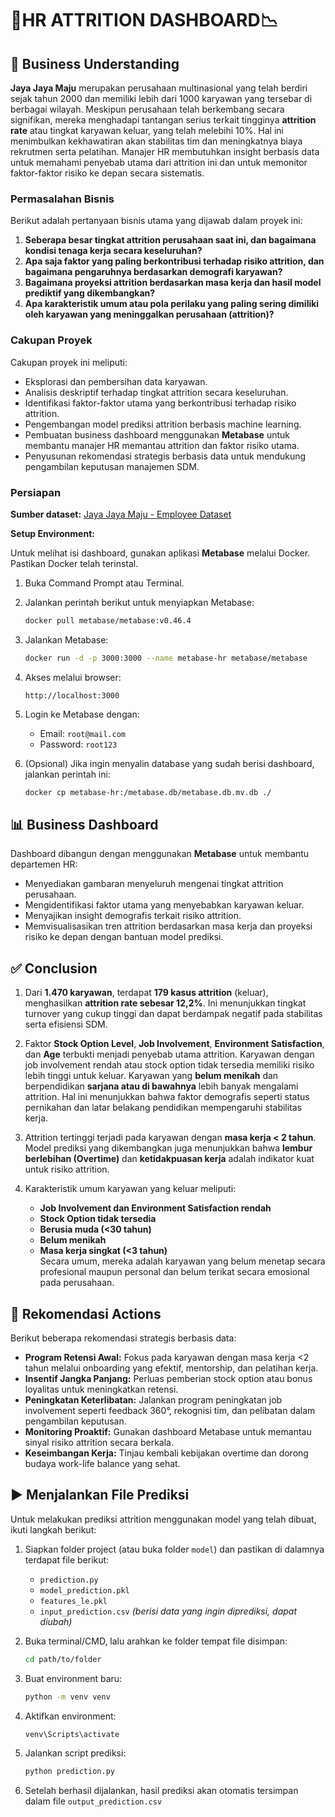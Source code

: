 
# 🚪HR ATTRITION DASHBOARD📉


## 🏢 Business Understanding

**Jaya Jaya Maju** merupakan perusahaan multinasional yang telah berdiri sejak tahun 2000 dan memiliki lebih dari 1000 karyawan yang tersebar di berbagai wilayah. Meskipun perusahaan telah berkembang secara signifikan, mereka menghadapi tantangan serius terkait tingginya **attrition rate** atau tingkat karyawan keluar, yang telah melebihi 10%. Hal ini menimbulkan kekhawatiran akan stabilitas tim dan meningkatnya biaya rekrutmen serta pelatihan. Manajer HR membutuhkan insight berbasis data untuk memahami penyebab utama dari attrition ini dan untuk memonitor faktor-faktor risiko ke depan secara sistematis.

### Permasalahan Bisnis

Berikut adalah pertanyaan bisnis utama yang dijawab dalam proyek ini:

1. **Seberapa besar tingkat attrition perusahaan saat ini, dan bagaimana kondisi tenaga kerja secara keseluruhan?**
2. **Apa saja faktor yang paling berkontribusi terhadap risiko attrition, dan bagaimana pengaruhnya berdasarkan demografi karyawan?**
3. **Bagaimana proyeksi attrition berdasarkan masa kerja dan hasil model prediktif yang dikembangkan?**
4. **Apa karakteristik umum atau pola perilaku yang paling sering dimiliki oleh karyawan yang meninggalkan perusahaan (attrition)?**

### Cakupan Proyek

Cakupan proyek ini meliputi:

- Eksplorasi dan pembersihan data karyawan.
- Analisis deskriptif terhadap tingkat attrition secara keseluruhan.
- Identifikasi faktor-faktor utama yang berkontribusi terhadap risiko attrition.
- Pengembangan model prediksi attrition berbasis machine learning.
- Pembuatan business dashboard menggunakan **Metabase** untuk membantu manajer HR memantau attrition dan faktor risiko utama.
- Penyusunan rekomendasi strategis berbasis data untuk mendukung pengambilan keputusan manajemen SDM.

### Persiapan

**Sumber dataset:** [Jaya Jaya Maju - Employee Dataset](https://github.com/dicodingacademy/dicoding_dataset/tree/main/employee)

**Setup Environment:**

Untuk melihat isi dashboard, gunakan aplikasi **Metabase** melalui Docker. Pastikan Docker telah terinstal.

1. Buka Command Prompt atau Terminal.
2. Jalankan perintah berikut untuk menyiapkan Metabase:
   ```bash
   docker pull metabase/metabase:v0.46.4
   ```

3. Jalankan Metabase:
   ```bash
   docker run -d -p 3000:3000 --name metabase-hr metabase/metabase
   ```

4. Akses melalui browser:
   ```
   http://localhost:3000
   ```

5. Login ke Metabase dengan:
   - Email: `root@mail.com`
   - Password: `root123`

6. (Opsional) Jika ingin menyalin database yang sudah berisi dashboard, jalankan perintah ini:
   ```bash
   docker cp metabase-hr:/metabase.db/metabase.db.mv.db ./
   ```


## 📊 Business Dashboard

Dashboard dibangun dengan menggunakan **Metabase** untuk membantu departemen HR:

- Menyediakan gambaran menyeluruh mengenai tingkat attrition perusahaan.
- Mengidentifikasi faktor utama yang menyebabkan karyawan keluar.
- Menyajikan insight demografis terkait risiko attrition.
- Memvisualisasikan tren attrition berdasarkan masa kerja dan proyeksi risiko ke depan dengan bantuan model prediksi.

## ✅ Conclusion

1. Dari **1.470 karyawan**, terdapat **179 kasus attrition** (keluar), menghasilkan **attrition rate sebesar 12,2%**. Ini menunjukkan tingkat turnover yang cukup tinggi dan dapat berdampak negatif pada stabilitas serta efisiensi SDM.
   
2. Faktor **Stock Option Level**, **Job Involvement**, **Environment Satisfaction**, dan **Age** terbukti menjadi penyebab utama attrition. Karyawan dengan job involvement rendah atau stock option tidak tersedia memiliki risiko lebih tinggi untuk keluar. Karyawan yang **belum menikah** dan berpendidikan **sarjana atau di bawahnya** lebih banyak mengalami attrition. Hal ini menunjukkan bahwa faktor demografis seperti status pernikahan dan latar belakang pendidikan mempengaruhi stabilitas kerja.

3. Attrition tertinggi terjadi pada karyawan dengan **masa kerja < 2 tahun**. Model prediksi yang dikembangkan juga menunjukkan bahwa **lembur berlebihan (Overtime)** dan **ketidakpuasan kerja** adalah indikator kuat untuk risiko attrition.

4. Karakteristik umum karyawan yang keluar meliputi:
   - **Job Involvement dan Environment Satisfaction rendah**
   - **Stock Option tidak tersedia**
   - **Berusia muda (<30 tahun)**
   - **Belum menikah**
   - **Masa kerja singkat (<3 tahun)**  
   Secara umum, mereka adalah karyawan yang belum menetap secara profesional maupun personal dan belum terikat secara emosional pada perusahaan.



## 🎯 Rekomendasi Actions

Berikut beberapa rekomendasi strategis berbasis data:

- **Program Retensi Awal:** Fokus pada karyawan dengan masa kerja <2 tahun melalui onboarding yang efektif, mentorship, dan pelatihan kerja.
- **Insentif Jangka Panjang:** Perluas pemberian stock option atau bonus loyalitas untuk meningkatkan retensi.
- **Peningkatan Keterlibatan:** Jalankan program peningkatan job involvement seperti feedback 360°, rekognisi tim, dan pelibatan dalam pengambilan keputusan.
- **Monitoring Proaktif:** Gunakan dashboard Metabase untuk memantau sinyal risiko attrition secara berkala.
- **Keseimbangan Kerja:** Tinjau kembali kebijakan overtime dan dorong budaya work-life balance yang sehat.



## ▶️ Menjalankan File Prediksi 

Untuk melakukan prediksi attrition menggunakan model yang telah dibuat, ikuti langkah berikut:

1. Siapkan folder project (atau buka folder `model`) dan pastikan di dalamnya terdapat file berikut:
   - `prediction.py`
   - `model_prediction.pkl`
   - `features_le.pkl`
   - `input_prediction.csv` *(berisi data yang ingin diprediksi, dapat diubah)*

2. Buka terminal/CMD, lalu arahkan ke folder tempat file disimpan:
   ```bash
   cd path/to/folder

3. Buat environment baru:
   ```bash
   python -m venv venv
   
4. Aktifkan environment:
   ```bash
   venv\Scripts\activate

3. Jalankan script prediksi:
   ```bash
   python prediction.py
   
4. Setelah berhasil dijalankan, hasil prediksi akan otomatis tersimpan dalam file `output_prediction.csv`
